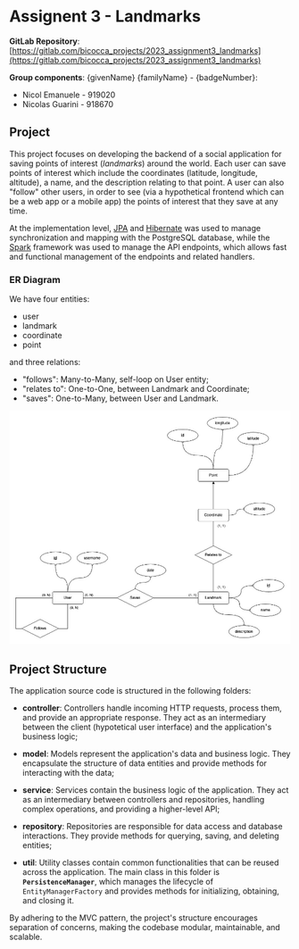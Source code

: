 # Assignent 3 - Landmarks

**GitLab Repository**: [https://gitlab.com/bicocca_projects/2023_assignment3_landmarks](https://gitlab.com/bicocca_projects/2023_assignment3_landmarks)

**Group components**:  {givenName} {familyName} - {badgeNumber}:

- Nicol Emanuele - 919020
- Nicolas Guarini -  918670

## Project
This project focuses on developing the backend of a social application for saving points of interest (*landmarks*) around the world.
Each user can save points of interest which include the coordinates (latitude, longitude, altitude), a name, and the description relating to that point.
A user can also "follow" other users, in order to see (via a hypothetical frontend which can be a web app or a mobile app) the points of interest that they save at any time.

At the implementation level, [JPA](https://en.wikipedia.org/wiki/Jakarta_Persistence) and [Hibernate](https://hibernate.org/) was used to manage synchronization and mapping with the PostgreSQL database, while the [Spark](https://sparkjava.com/) framework was used to manage the API endpoints, which allows fast and functional management of the endpoints and related handlers.

### ER Diagram
We have four entities:
- user
- landmark
- coordinate
- point

and three relations:
- "follows": Many-to-Many, self-loop on User entity;
- "relates to": One-to-One, between Landmark and Coordinate;
- "saves": One-to-Many, between User and Landmark.

![ER Diagram](./images/er-diagram.jpg)

## Project Structure
The application source code is structured in the following folders:

- **controller**: Controllers handle incoming HTTP requests, process them, and provide an appropriate response. They act as an intermediary between the client (hypotetical user interface) and the application's business logic;

- **model**: Models represent the application's data and business logic. They encapsulate the structure of data entities and provide methods for interacting with the data;

- **service**: Services contain the business logic of the application. They act as an intermediary between controllers and repositories, handling complex operations, and providing a higher-level API;

- **repository**: Repositories are responsible for data access and database interactions. They provide methods for querying, saving, and deleting entities;

- **util**: Utility classes contain common functionalities that can be reused across the application. The main class in this folder is **`PersistenceManager`**, which manages the lifecycle of `EntityManagerFactory` and provides methods for initializing, obtaining, and closing it.

By adhering to the MVC pattern, the project's structure encourages separation of concerns, making the codebase modular, maintainable, and scalable.
